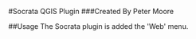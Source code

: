 #Socrata QGIS Plugin
###Created By Peter Moore

##Usage
The Socrata plugin is added the 'Web' menu.
